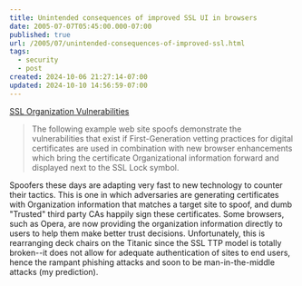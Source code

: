 ```yaml
---
title: Unintended consequences of improved SSL UI in browsers
date: 2005-07-07T05:45:00.000-07:00
published: true
url: /2005/07/unintended-consequences-of-improved-ssl.html
tags:
  - security
  - post
created: 2024-10-06 21:27:14-07:00
updated: 2024-10-10 14:56:59-07:00
---
```


[SSL Organization Vulnerabilities](https://geotrust.com/resources/advisory/sslorg/index.htm "SSL Organization Vulnerabilities")  
  

>   
> The following example web site spoofs demonstrate the vulnerabilities that exist if First-Generation vetting practices for digital certificates are used in combination with new browser enhancements which bring the certificate Organizational information forward and displayed next to the SSL Lock symbol.  

  
  
Spoofers these days are adapting very fast to new technology to counter their tactics. This is one in which adversaries are generating certificates with Organization information that matches a target site to spoof, and dumb "Trusted" third party CAs happily sign these certificates. Some browsers, such as Opera, are now providing the organization information directly to users to help them make better trust decisions. Unfortunately, this is rearranging deck chairs on the Titanic since the SSL TTP model is totally broken--it does not allow for adequate authentication of sites to end users, hence the rampant phishing attacks and soon to be man-in-the-middle attacks (my prediction).